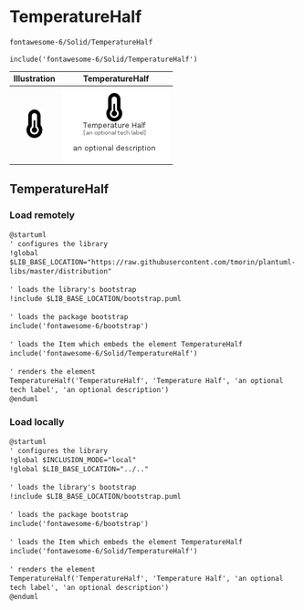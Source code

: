# TemperatureHalf


```text
fontawesome-6/Solid/TemperatureHalf
```

```text
include('fontawesome-6/Solid/TemperatureHalf')
```



| Illustration | TemperatureHalf |
| :---: | :---: |
| ![illustration for Illustration](../../fontawesome-6/Solid/TemperatureHalf.png) | ![illustration for TemperatureHalf](../../fontawesome-6/Solid/TemperatureHalf.Local.png) |




## TemperatureHalf

### Load remotely
```plantuml
@startuml
' configures the library
!global $LIB_BASE_LOCATION="https://raw.githubusercontent.com/tmorin/plantuml-libs/master/distribution"

' loads the library's bootstrap
!include $LIB_BASE_LOCATION/bootstrap.puml

' loads the package bootstrap
include('fontawesome-6/bootstrap')

' loads the Item which embeds the element TemperatureHalf
include('fontawesome-6/Solid/TemperatureHalf')

' renders the element
TemperatureHalf('TemperatureHalf', 'Temperature Half', 'an optional tech label', 'an optional description')
@enduml
```

### Load locally
```plantuml
@startuml
' configures the library
!global $INCLUSION_MODE="local"
!global $LIB_BASE_LOCATION="../.."

' loads the library's bootstrap
!include $LIB_BASE_LOCATION/bootstrap.puml

' loads the package bootstrap
include('fontawesome-6/bootstrap')

' loads the Item which embeds the element TemperatureHalf
include('fontawesome-6/Solid/TemperatureHalf')

' renders the element
TemperatureHalf('TemperatureHalf', 'Temperature Half', 'an optional tech label', 'an optional description')
@enduml
```

